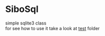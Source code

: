 # SiboSql
simple sqlite3 class \
for see how to use it take a look at [test](https://github.com/Meraj/sibosql/tree/main/test) folder
